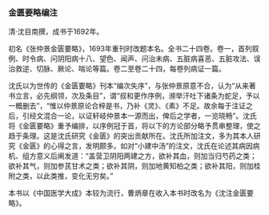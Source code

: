 ### 金匮要略编注

清·沈目南撰，成书于1692年。

初名《张仲景金匮要略》，1693年重刊时改题本名。全书二十四卷。卷一，首列叙例、时令病、问阴阳病十八、望色、闻声、问治未病、五脏病喜恶、五脏攻法、误治救逆、切脉、厥论、喘论等篇。卷二至卷二十四，每卷列病证一篇。

沈氏以为世传的《金匮要略》刊本“编次失序”，与张仲景原意不合，认为“从来著书立言，必先纲领，次及条目”，谓“叔和更作序例，濒举汗吐下诸条为蛇足，予以一概删去”，“惟以仲景原论合梓是书，乃补《灵》、《素》不足。故余每于注证之后，引经文混合一论，以证轩岐仲景本一源而出，俾后之学者，一览晓畅”。沈氏将《金匮要略》重予编排，以序例冠于首，将以下的方论部分略予贯串整理，使之趋于条理。这是沈氏研究《金匮》的突出贡献所在。沈氏所加注文，多为其本人研究《金匮》的心得之言，发明颇多。如对“小建中汤”的注文，沈氏在论述其病因病机、组方意义后阐发道：“盖营卫阴阳两建之方，欲补其血，则加当归芍药之类；欲补其气，则加参芪甘术之类；欲补其阴，则加地黄知柏之类；欲补其阳，则加桂附之类，以此类推，变化无穷矣。”

本书以《中国医学大成》本较为流行，曹炳章在收入本书时改名为《沈注金匮要略》。